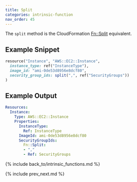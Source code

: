 ```yaml
---
title: Split
categories: intrinsic-function
nav_order: 45
---
```


The `split` method is the CloudFormation [Fn::Split](https://docs.aws.amazon.com/AWSCloudFormation/latest/UserGuide/intrinsic-function-reference-split.html) equivalent.

## Example Snippet

```ruby
resource("Instance", "AWS::EC2::Instance",
  instance_type: ref("InstanceType"),
  image_id: "ami-0de53d8956e8dcf80",
  security_group_ids: split(",", ref("SecurityGroups"))
)
```

## Example Output

```yaml
Resources:
  Instance:
    Type: AWS::EC2::Instance
    Properties:
      InstanceType:
        Ref: InstanceType
      ImageId: ami-0de53d8956e8dcf80
      SecurityGroupIds:
        Fn::Split:
        - ","
        - Ref: SecurityGroups
```

{% include back_to/intrinsic_functions.md %}

{% include prev_next.md %}
